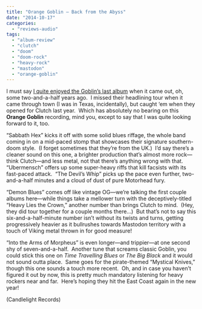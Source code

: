 ```yaml
---
title: "Orange Goblin – Back from the Abyss"
date: "2014-10-17"
categories: 
  - "reviews-audio"
tags: 
  - "album-review"
  - "clutch"
  - "doom"
  - "doom-rock"
  - "heavy-rock"
  - "mastodon"
  - "orange-goblin"
---
```


I must say [I quite enjoyed the Goblin’s last album](https://hellbound.ca/2011/12/orange-goblin-an-eulogy-for-the-damned/) when it came out, oh, some two-and-a-half years ago.  I missed their headlining tour when it came through town (I was in Texas, incidentally), but caught ‘em when they opened for Clutch last year.  Which has absolutely no bearing on this **Orange Goblin** recording, mind you, except to say that I was quite looking forward to it, too.

“Sabbath Hex” kicks it off with some solid blues riffage, the whole band coming in on a mid-paced stomp that showcases their signature southern-doom style.  (I forget sometimes that they’re from the UK.)  I’d say there’s a cleaner sound on this one, a brighter production that’s almost more rock—think Clutch—and less metal, not that there’s anything wrong with that.  “Ubermensch” offers up some super-heavy riffs that kill facsists with its fast-paced attack.  “The Devil’s Whip” picks up the pace even further, two-and-a-half minutes and a cloud of dust of pure Motorhead fury.

“Demon Blues” comes off like vintage OG—we’re talking the first couple albums here—while things take a mellower turn with the deceptively-titled “Heavy Lies the Crown,” another number than brings Clutch to mind.  (Hey, they did tour together for a couple months there…)  But that’s not to say this six-and-a-half-minute number isn’t without its twists and turns, getting progressively heavier as it bullrushes towards Mastodon territory with a touch of Viking metal thrown in for good measure!

“Into the Arms of Morpheus” is even longer—and trippier—at one second shy of seven-and-a-half.  Another tune that screams classic Goblin, you could stick this one on _Time Travelling Blues_ or _The Big Black_ and it would not sound outta place.  Same goes for the pirate-themed “Mystical Knives,” though this one sounds a touch more recent.  Oh, and in case you haven’t figured it out by now, this is pretty much mandatory listening for heavy rockers near and far.  Here’s hoping they hit the East Coast again in the new year!

(Candlelight Records)
